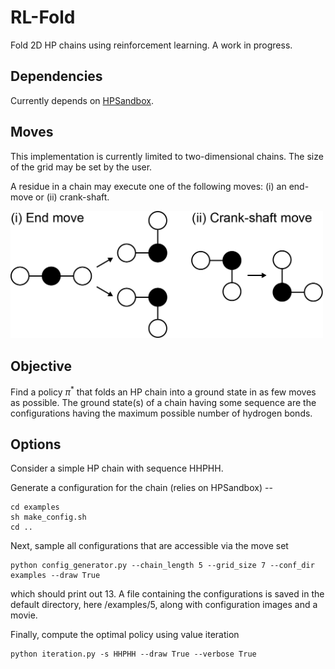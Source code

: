 <!--<style TYPE="text/css">
code.has-jax {font: inherit; font-size: 100%; background: inherit; border: inherit;}
</style>
<script type="text/x-mathjax-config">
MathJax.Hub.Config({
    tex2jax: {
        inlineMath: [['$','$'], ['\\(','\\)']],
        skipTags: ['script', 'noscript', 'style', 'textarea', 'pre'] // removed 'code' entry
    }
});
MathJax.Hub.Queue(function() {
    var all = MathJax.Hub.getAllJax(), i;
    for(i = 0; i < all.length; i += 1) {
        all[i].SourceElement().parentNode.className += ' has-jax';
    }
});
</script>
<script type="text/javascript" src="https://cdnjs.cloudflare.com/ajax/libs/mathjax/2.7.4/MathJax.js?config=TeX-AMS_HTML-full"></script>-->

# RL-Fold

Fold 2D HP chains using reinforcement learning. A work in progress.


Dependencies
-----------------------------------------------------------------------------------------------
Currently depends on [HPSandbox](https://github.com/vvoelz/HPSandbox).

Moves
-----------------------------------------------------------------------------------------------
This implementation is currently limited to two-dimensional chains. The size of the grid may be set by the user. 

A residue in a chain may execute one of the following moves: (i) an end-move or (ii) crank-shaft.

<img src="images/moves.png" alt="drawing" width="500pt"/>


<!--Note that anytime a move is performed, the configuration is ``standardized'' in the following way. Consider a residue moving from (x_i, y_i) to (x_f, y_f). The chain is then translated such that the first and second residue (measured from the same end of the chain) are repositioned at (0,0) and (1,0). Then, the first non-collinear residue thereafter is placed in the first quadrant, and the rest of the chain is moved accordingly. 
-->

Objective
-----------------------------------------------------------------------------------------------
Find a policy $\pi^*$ that folds an HP chain into a ground state in as few moves as possible. The ground state(s) of a chain having some sequence are the configurations having the maximum possible number of hydrogen bonds.

Options
-----------------------------------------------------------------------------------------------
Consider a simple HP chain with sequence HHPHH. 

Generate a configuration for the chain (relies on HPSandbox) -- 

```
cd examples
sh make_config.sh
cd .. 
```

Next, sample all configurations that are accessible via the move set

```
python config_generator.py --chain_length 5 --grid_size 7 --conf_dir examples --draw True
```

which should print out 13. A file containing the configurations is saved in the default directory, here /examples/5, along with configuration images and a movie.

Finally, compute the optimal policy using value iteration

```
python iteration.py -s HHPHH --draw True --verbose True
```